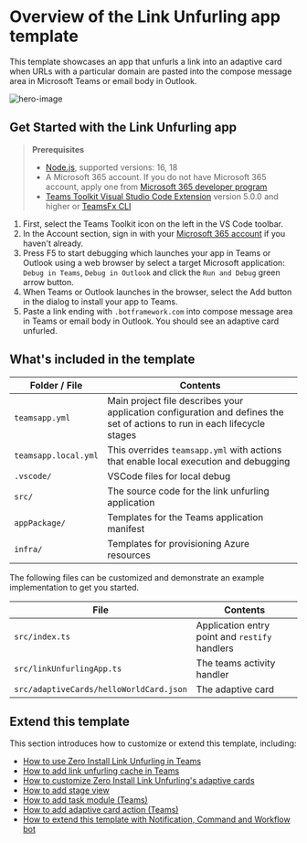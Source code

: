 # Overview of the Link Unfurling app template

This template showcases an app that unfurls a link into an adaptive card when URLs with a particular domain are pasted into the compose message area in Microsoft Teams or email body in Outlook.

![hero-image](https://aka.ms/teamsfx-link-unfurling-hero-image)

## Get Started with the Link Unfurling app

> **Prerequisites**
>
> - [Node.js](https://nodejs.org/), supported versions: 16, 18
> - A Microsoft 365 account. If you do not have Microsoft 365 account, apply one from [Microsoft 365 developer program](https://developer.microsoft.com/microsoft-365/dev-program)
> - [Teams Toolkit Visual Studio Code Extension](https://aka.ms/teams-toolkit) version 5.0.0 and higher or [TeamsFx CLI](https://aka.ms/teamsfx-cli)

1. First, select the Teams Toolkit icon on the left in the VS Code toolbar.
2. In the Account section, sign in with your [Microsoft 365 account](https://docs.microsoft.com/microsoftteams/platform/toolkit/accounts) if you haven't already.
3. Press F5 to start debugging which launches your app in Teams or Outlook using a web browser by select a target Microsoft application: `Debug in Teams`, `Debug in Outlook` and click the `Run and Debug` green arrow button.
4. When Teams or Outlook launches in the browser, select the Add button in the dialog to install your app to Teams.
5. Paste a link ending with `.botframework.com` into compose message area in Teams or email body in Outlook. You should see an adaptive card unfurled.

## What's included in the template

| Folder / File | Contents |
| - | - |
| `teamsapp.yml` | Main project file describes your application configuration and defines the set of actions to run in each lifecycle stages |
| `teamsapp.local.yml`| This overrides `teamsapp.yml` with actions that enable local execution and debugging |
| `.vscode/` | VSCode files for local debug |
| `src/` | The source code for the link unfurling application |
| `appPackage/` | Templates for the Teams application manifest |
| `infra/` | Templates for provisioning Azure resources |

The following files can be customized and demonstrate an example implementation to get you started.

| File | Contents |
| - | - |
| `src/index.ts` | Application entry point and `restify` handlers |
| `src/linkUnfurlingApp.ts`| The teams activity handler |
| `src/adaptiveCards/helloWorldCard.json` | The adaptive card |

## Extend this template

This section introduces how to customize or extend this template, including:

- [How to use Zero Install Link Unfurling in Teams](https://github.com/OfficeDev/TeamsFx/wiki/How-to-extend-Link-Unfurling-template#how-to-use-zero-install-link-unfurling-in-teams)
- [How to add link unfurling cache in Teams](https://github.com/OfficeDev/TeamsFx/wiki/How-to-extend-Link-Unfurling-template#how-to-add-link-unfurling-cache-in-teams)
- [How to customize Zero Install Link Unfurling's adaptive cards](https://github.com/OfficeDev/TeamsFx/wiki/How-to-extend-Link-Unfurling-template#how-to-customize-zero-install-link-unfurlings-adaptive-cards)
- [How to add stage view](https://github.com/OfficeDev/TeamsFx/wiki/How-to-extend-Link-Unfurling-template#how-to-add-stage-view)
- [How to add task module (Teams)](https://github.com/OfficeDev/TeamsFx/wiki/How-to-extend-Link-Unfurling-template#how-to-add-task-module-teams)
- [How to add adaptive card action (Teams)](https://github.com/OfficeDev/TeamsFx/wiki/How-to-extend-Link-Unfurling-template#how-to-add-adaptive-card-action-teams)
- [How to extend this template with Notification, Command and Workflow bot](https://github.com/OfficeDev/TeamsFx/wiki/How-to-extend-Link-Unfurling-template#how-to-extend-this-template-with-notification-command-and-workflow-bot)
